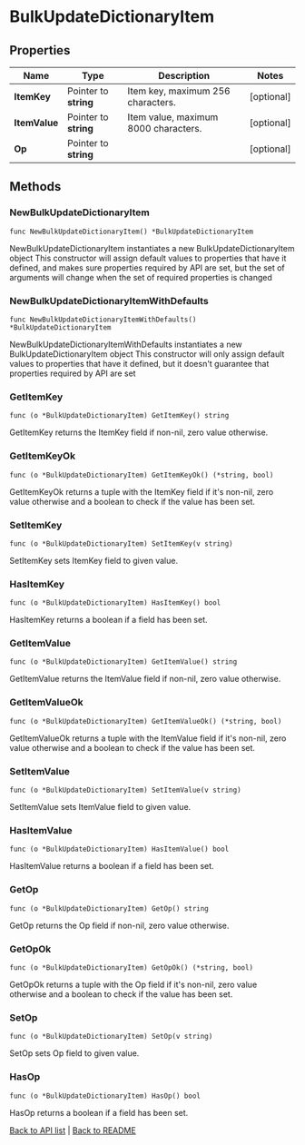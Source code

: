 # BulkUpdateDictionaryItem

## Properties

Name | Type | Description | Notes
------------ | ------------- | ------------- | -------------
**ItemKey** | Pointer to **string** | Item key, maximum 256 characters. | [optional] 
**ItemValue** | Pointer to **string** | Item value, maximum 8000 characters. | [optional] 
**Op** | Pointer to **string** |  | [optional] 

## Methods

### NewBulkUpdateDictionaryItem

`func NewBulkUpdateDictionaryItem() *BulkUpdateDictionaryItem`

NewBulkUpdateDictionaryItem instantiates a new BulkUpdateDictionaryItem object
This constructor will assign default values to properties that have it defined,
and makes sure properties required by API are set, but the set of arguments
will change when the set of required properties is changed

### NewBulkUpdateDictionaryItemWithDefaults

`func NewBulkUpdateDictionaryItemWithDefaults() *BulkUpdateDictionaryItem`

NewBulkUpdateDictionaryItemWithDefaults instantiates a new BulkUpdateDictionaryItem object
This constructor will only assign default values to properties that have it defined,
but it doesn't guarantee that properties required by API are set

### GetItemKey

`func (o *BulkUpdateDictionaryItem) GetItemKey() string`

GetItemKey returns the ItemKey field if non-nil, zero value otherwise.

### GetItemKeyOk

`func (o *BulkUpdateDictionaryItem) GetItemKeyOk() (*string, bool)`

GetItemKeyOk returns a tuple with the ItemKey field if it's non-nil, zero value otherwise
and a boolean to check if the value has been set.

### SetItemKey

`func (o *BulkUpdateDictionaryItem) SetItemKey(v string)`

SetItemKey sets ItemKey field to given value.

### HasItemKey

`func (o *BulkUpdateDictionaryItem) HasItemKey() bool`

HasItemKey returns a boolean if a field has been set.

### GetItemValue

`func (o *BulkUpdateDictionaryItem) GetItemValue() string`

GetItemValue returns the ItemValue field if non-nil, zero value otherwise.

### GetItemValueOk

`func (o *BulkUpdateDictionaryItem) GetItemValueOk() (*string, bool)`

GetItemValueOk returns a tuple with the ItemValue field if it's non-nil, zero value otherwise
and a boolean to check if the value has been set.

### SetItemValue

`func (o *BulkUpdateDictionaryItem) SetItemValue(v string)`

SetItemValue sets ItemValue field to given value.

### HasItemValue

`func (o *BulkUpdateDictionaryItem) HasItemValue() bool`

HasItemValue returns a boolean if a field has been set.

### GetOp

`func (o *BulkUpdateDictionaryItem) GetOp() string`

GetOp returns the Op field if non-nil, zero value otherwise.

### GetOpOk

`func (o *BulkUpdateDictionaryItem) GetOpOk() (*string, bool)`

GetOpOk returns a tuple with the Op field if it's non-nil, zero value otherwise
and a boolean to check if the value has been set.

### SetOp

`func (o *BulkUpdateDictionaryItem) SetOp(v string)`

SetOp sets Op field to given value.

### HasOp

`func (o *BulkUpdateDictionaryItem) HasOp() bool`

HasOp returns a boolean if a field has been set.


[Back to API list](../README.md#documentation-for-api-endpoints) | [Back to README](../README.md)


